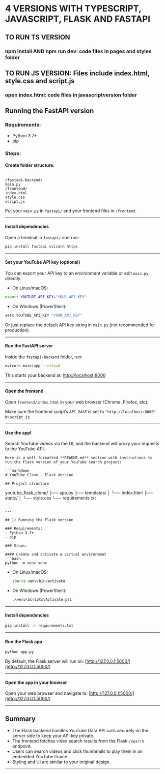 # 4 VERSIONS WITH TYPESCRIPT, JAVASCRIPT, FLASK AND FASTAPI
## TO RUN TS VERSION
### npm install AND npm run dev: code files in pages and styles folder
## TO RUN JS VERSION: Files include index.html, style.css and script.js
### open index.html: code files in javascriptversion folder

## Running the FastAPI version

### Requirements:
- Python 3.7+
- pip

### Steps:

#### Create folder structure:
```

/fastapi-backend/
main.py
/frontend/
index.html
style.css
script.js

````
Put your `main.py` in `fastapi/` and your frontend files in `/frontend`.

---

#### Install dependencies

Open a terminal in `fastapi/` and run:
```bash
pip install fastapi uvicorn httpx
````

---

#### Set your YouTube API key (optional)

You can export your API key to an environment variable or edit `main.py` directly.

* On Linux/macOS:

```bash
export YOUTUBE_API_KEY="YOUR_API_KEY"
```

* On Windows (PowerShell):

```powershell
setx YOUTUBE_API_KEY "YOUR_API_KEY"
```

Or just replace the default API key string in `main.py` (not recommended for production).

---

#### Run the FastAPI server

Inside the `fastapi-backend` folder, run:

```bash
uvicorn main:app --reload
```

This starts your backend at: [http://localhost:8000](http://localhost:8000)

---

#### Open the frontend

Open `frontend/index.html` in your web browser (Chrome, Firefox, etc).

Make sure the frontend script’s `API_BASE` is set to `"http://localhost:8000"` in `script.js`.

---

#### Use the app!

Search YouTube videos via the UI, and the backend will proxy your requests to the YouTube API.

```
Here is a well-formatted **README.md** section with instructions to run the Flask version of your YouTube search project:

```markdown
# YouTube Clone - Flask Version

## Project structure

```

youtube\_flask\_clone/
├── app.py
├── templates/
│   └── index.html
├── static/
│   └── style.css
└── requirements.txt

````

---

## 1) Running the Flask version

### Requirements:
- Python 3.7+
- pip

### Steps:

#### Create and activate a virtual environment
```bash
python -m venv venv
````

* On Linux/macOS:

  ```bash
  source venv/bin/activate
  ```
* On Windows (PowerShell):

  ```powershell
  .\venv\Scripts\Activate.ps1
  ```

---

#### Install dependencies

```bash
pip install -r requirements.txt
```

---

#### Run the Flask app

```bash
python app.py
```

By default, the Flask server will run on:
[http://127.0.0.1:5000/](http://127.0.0.1:5000/)

---

#### Open the app in your browser

Open your web browser and navigate to:
[http://127.0.0.1:5000/](http://127.0.0.1:5000/)

---

## Summary

* The Flask backend handles YouTube Data API calls securely on the server side to keep your API key private.
* The frontend fetches video search results from the Flask `/search` endpoint.
* Users can search videos and click thumbnails to play them in an embedded YouTube iframe.
* Styling and UI are similar to your original design.

---


